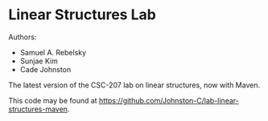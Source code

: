 # Linear Structures Lab

Authors:

* Samuel A. Rebelsky
* Sunjae Kim
* Cade Johnston

The latest version of the CSC-207 lab on linear structures, now with Maven.

This code may be found at <https://github.com/Johnston-C/lab-linear-structures-maven>.


